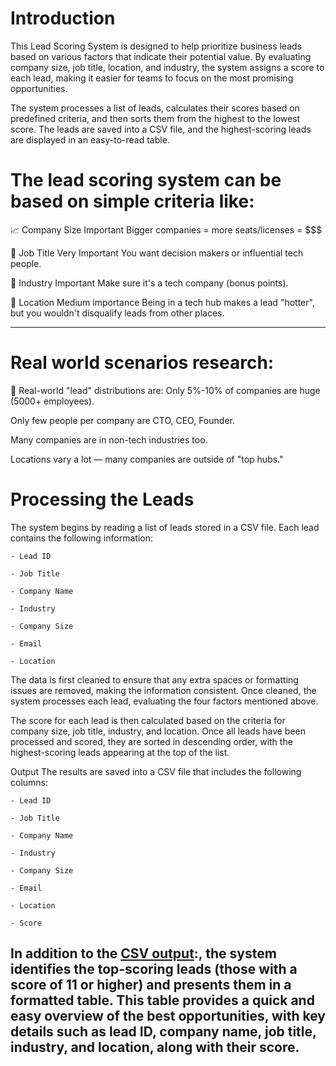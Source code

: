 # Introduction

This Lead Scoring System is designed to help prioritize business leads based on various factors that indicate their potential value. By evaluating company size, job title, location, and industry, the system assigns a score to each lead, making it easier for teams to focus on the most promising opportunities.

The system processes a list of leads, calculates their scores based on predefined criteria, and then sorts them from the highest to the lowest score. The leads are saved into a CSV file, and the highest-scoring leads are displayed in an easy-to-read table.

# The lead scoring system can be based on simple criteria like:

📈 Company Size	Important	Bigger companies = more seats/licenses = $$$

🎯 Job Title	Very Important	You want decision makers or influential tech people.

🏢 Industry	Important	Make sure it's a tech company (bonus points).

📍 Location	Medium importance	Being in a tech hub makes a lead "hotter", but you wouldn't disqualify leads from other places.

---

# Real world scenarios research:

🎯 Real-world "lead" distributions are:
Only 5%-10% of companies are huge (5000+ employees).

Only few people per company are CTO, CEO, Founder.

Many companies are in non-tech industries too.

Locations vary a lot — many companies are outside of "top hubs."

# Processing the Leads

The system begins by reading a list of leads stored in a CSV file. Each lead contains the following information:

    - Lead ID

    - Job Title

    - Company Name

    - Industry

    - Company Size

    - Email

    - Location

The data is first cleaned to ensure that any extra spaces or formatting issues are removed, making the information consistent. Once cleaned, the system processes each lead, evaluating the four factors mentioned above.

The score for each lead is then calculated based on the criteria for company size, job title, industry, and location. Once all leads have been processed and scored, they are sorted in descending order, with the highest-scoring leads appearing at the top of the list.

Output
The results are saved into a CSV file that includes the following columns:

    - Lead ID

    - Job Title

    - Company Name

    - Industry

    - Company Size

    - Email

    - Location

    - Score

In addition to the **[CSV output](docs/top_score_leads_output_example.png):**, the system identifies the top-scoring leads (those with a score of 11 or higher) and presents them in a formatted table. This table provides a quick and easy overview of the best opportunities, with key details such as lead ID, company name, job title, industry, and location, along with their score.
---

        
